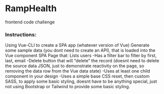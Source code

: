 # RampHealth
frontend code challenge

### Instructions:
Using Vue-CLI to create a SPA app (whatever version of Vue)
Generate some sample data (you dont need to create an API), that is loaded into the Vue component
SPA Page that:
Lists users
-Has a filter bar to filter by first, last, email
-Delete button that will “delete” the record (doesnt need to delete the source data JSON, just to demonstrate reactivity on the page, so removing the data row from the Vue data state)
-Uses at least one child component in your design
-Uses a simple base CSS reset, then custom SASS, to apply some basic styling, doesnt have to be anything special, just not using Bootstrap or Tailwind to provide some basic styling.
